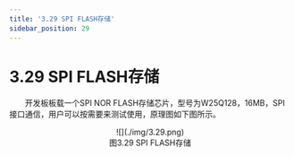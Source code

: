 ```yaml
---
title: '3.29 SPI FLASH存储'
sidebar_position: 29
---
```


# 3.29 SPI FLASH存储 

&emsp;&emsp;开发板板载一个SPI NOR FLASH存储芯片，型号为W25Q128，16MB，SPI接口通信，用户可以按需要来测试使用，原理图如下图所示。

<center>
![](./img/3.29.png)<br/>
图3.29 SPI FLASH存储
</center>















